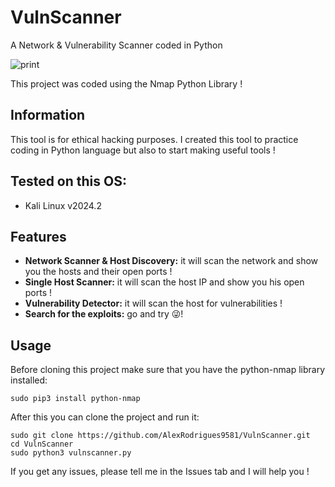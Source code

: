 # VulnScanner
A Network &amp; Vulnerability Scanner coded in Python

![print](https://github.com/AlexRodrigues9581/VulnScanner/assets/171432647/bbf6331a-23d7-464c-bdde-b9e4d66625ad)

This project was coded using the Nmap Python Library !

## Information

This tool is for ethical hacking purposes. I created this tool to practice coding in Python language but also to start making useful tools !

## Tested on this OS:

- Kali Linux v2024.2

## Features

- **Network Scanner & Host Discovery:** it will scan the network and show you the hosts and their open ports !
- **Single Host Scanner:** it will scan the host IP and show you his open ports !
- **Vulnerability Detector:** it will scan the host for vulnerabilities !
- **Search for the exploits:** go and try 😜!
  
## Usage

Before cloning this project make sure that you have the python-nmap library installed:
```
sudo pip3 install python-nmap
```
After this you can clone the project and run it:
```
sudo git clone https://github.com/AlexRodrigues9581/VulnScanner.git
cd VulnScanner
sudo python3 vulnscanner.py
```
If you get any issues, please tell me in the Issues tab and I will help you ! 


